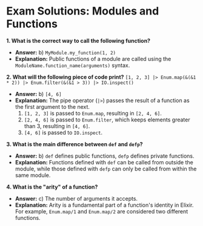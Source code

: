 # Exam Solutions: Modules and Functions

**1. What is the correct way to call the following function?**

- **Answer:** b) `MyModule.my_function(1, 2)`
- **Explanation:** Public functions of a module are called using the `ModuleName.function_name(arguments)` syntax.

**2. What will the following piece of code print?**
`[1, 2, 3] |> Enum.map(&(&1 * 2)) |> Enum.filter(&(&1 > 3)) |> IO.inspect()`

- **Answer:** b) `[4, 6]`
- **Explanation:** The pipe operator (`|>`) passes the result of a function as the first argument to the next.
  1. `[1, 2, 3]` is passed to `Enum.map`, resulting in `[2, 4, 6]`.
  2. `[2, 4, 6]` is passed to `Enum.filter`, which keeps elements greater than 3, resulting in `[4, 6]`.
  3. `[4, 6]` is passed to `IO.inspect`.

**3. What is the main difference between `def` and `defp`?**

- **Answer:** b) `def` defines public functions, `defp` defines private functions.
- **Explanation:** Functions defined with `def` can be called from outside the module, while those defined with `defp` can only be called from within the same module.

**4. What is the "arity" of a function?**

- **Answer:** c) The number of arguments it accepts.
- **Explanation:** Arity is a fundamental part of a function's identity in Elixir. For example, `Enum.map/1` and `Enum.map/2` are considered two different functions.
